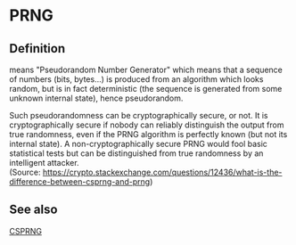 # PRNG
## Definition
means "Pseudorandom Number Generator" which means that a sequence of numbers (bits, bytes...) is produced from an algorithm which looks random, but is in fact deterministic (the sequence is generated from some unknown internal state), hence pseudorandom.

Such pseudorandomness can be cryptographically secure, or not. It is cryptographically secure if nobody can reliably distinguish the output from true randomness, even if the PRNG algorithm is perfectly known (but not its internal state). A non-cryptographically secure PRNG would fool basic statistical tests but can be distinguished from true randomness by an intelligent attacker.  
(Source: https://crypto.stackexchange.com/questions/12436/what-is-the-difference-between-csprng-and-prng)

## See also
[CSPRNG](CSPRNG)